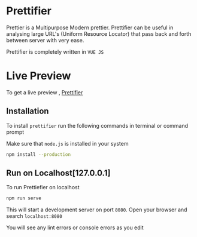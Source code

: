 # Prettifier

Prettier is a Multipurpose Modern prettier. Prettifier can be useful in analysing large URL's (Uniform Resource Locator) that pass back and forth between server with very ease.

Prettifier is completely written in `VUE JS`

# Live Preview

To get a live preview , [Prettifier](https://himanshuy12345yadav.github.io/prettifier)

## Installation

To install `prettifier` run the following commands in terminal or command prompt

Make sure that `node.js` is installed in your system

```bash
npm install --production
```

## Run on Localhost[127.0.0.1]

To run Prettiefier on localhost

```bash
npm run serve
```

This will start a development server on port `8080`. Open your browser and search `localhost:8080`

You will see any lint errors or console errors as you edit

